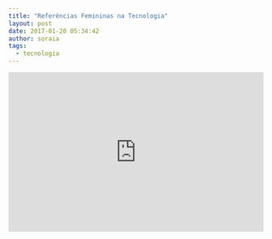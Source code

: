 ```yaml
---
title: "Referências Femininas na Tecnologia"
layout: post
date: 2017-01-20 05:34:42
author: soraia
tags: 
  - tecnologia
---
```



<iframe 
  width="100%" 
  height="315" 
  src="http://www.youtube.com/embed/d38LKbYfWrs?list=PL_cmA_chUzeaLY-ABcc6gEypDHBb4Od8x" 
  frameborder="0" 
  allowfullscreen>
</iframe>
